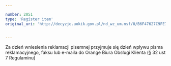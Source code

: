```yaml
---

number: 2051
type: 'Register item'
original_uri: 'http://decyzje.uokik.gov.pl/nd_wz_um.nsf/0/B6F47627C9FE7135C12577C30042D470?OpenDocument'


---
```


Za dzień wniesienia reklamacji pisemnej przyjmuje się dzień wpływu pisma reklamacyjnego, faksu lub e-maila do Orange Biura Obsługi Klienta (§ 32 ust 7 Regulaminu)
